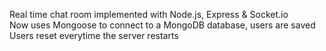 Real time chat room implemented with Node.js, Express & Socket.io
<br>
Now uses Mongoose to connect to a MongoDB database, users are saved
<br>
Users reset everytime the server restarts